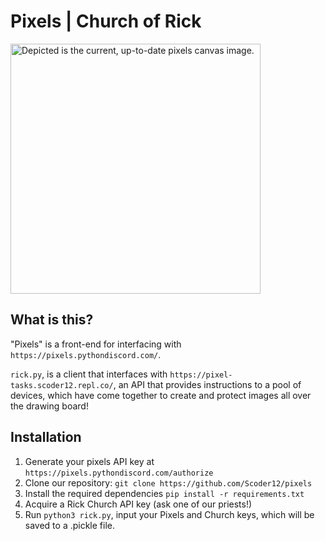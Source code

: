 # Pixels | Church of Rick

<img src="https://pixel-tasks.scoder12.repl.co/images/test.png" alt="Depicted is the current, up-to-date pixels canvas image." width="400"/>

## What is this?
"Pixels" is a front-end for interfacing with `https://pixels.pythondiscord.com/`. 

`rick.py`, is a client that interfaces with `https://pixel-tasks.scoder12.repl.co/`, an API that provides instructions to a pool of devices, which have come together to create and protect images all over the drawing board!


## Installation
1. Generate your pixels API key at `https://pixels.pythondiscord.com/authorize`
2. Clone our repository: `git clone https://github.com/Scoder12/pixels`
3. Install the required dependencies `pip install -r requirements.txt`
4. Acquire a Rick Church API key (ask one of our priests!) 
5. Run `python3 rick.py`, input your Pixels and Church keys, which will be saved to a .pickle file. 
